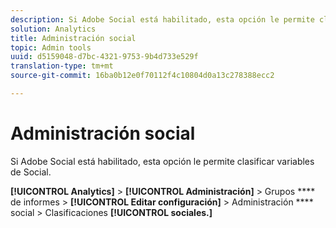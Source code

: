 ```yaml
---
description: Si Adobe Social está habilitado, esta opción le permite clasificar variables de Social.
solution: Analytics
title: Administración social
topic: Admin tools
uuid: d5159048-d7bc-4321-9753-9b4d733e529f
translation-type: tm+mt
source-git-commit: 16ba0b12e0f70112f4c10804d0a13c278388ecc2

---
```



# Administración social

Si Adobe Social está habilitado, esta opción le permite clasificar variables de Social.

**[!UICONTROL Analytics]** &gt; **[!UICONTROL Administración]** &gt; Grupos **** de informes &gt; **[!UICONTROL Editar configuración]** &gt; Administración **** social &gt; Clasificaciones **[!UICONTROL sociales.]**

<!--Meike, link to social user guide?-->
